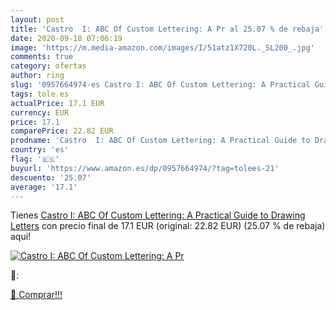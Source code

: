 ```yaml
---
layout: post
title: 'Castro  I: ABC Of Custom Lettering: A Pr al 25.07 % de rebaja'
date: 2020-09-18 07:06:19
image: 'https://m.media-amazon.com/images/I/51atz1X720L._SL200_.jpg'
comments: true
category: ofertas
author: ring
slug: '0957664974-es Castro I: ABC Of Custom Lettering: A Practical Guide to...'
tags: tole.es
actualPrice: 17.1 EUR
currency: EUR
price: 17.1
comparePrice: 22.82 EUR
prodname: 'Castro  I: ABC Of Custom Lettering: A Practical Guide to Drawing Letters'
country: 'es'
flag: '🇪🇸'
buyurl: 'https://www.amazon.es/dp/0957664974/?tag=tolees-21'
descuento: '25.07'
average: '17.1'
---
```


Tienes [Castro  I: ABC Of Custom Lettering: A Practical Guide to Drawing Letters](https://www.amazon.es/dp/0957664974/?tag=tolees-21) con precio final de  17.1 EUR (original: 22.82 EUR) (25.07 %  de rebaja) aqui!

[![Castro  I: ABC Of Custom Lettering: A Pr](https://m.media-amazon.com/images/I/51atz1X720L._SL200_.jpg)](https://www.amazon.es/dp/0957664974/?tag=tolees-21)

🔎:


[🛒 Comprar!!!](https://www.amazon.es/dp/0957664974/?tag=tolees-21)
